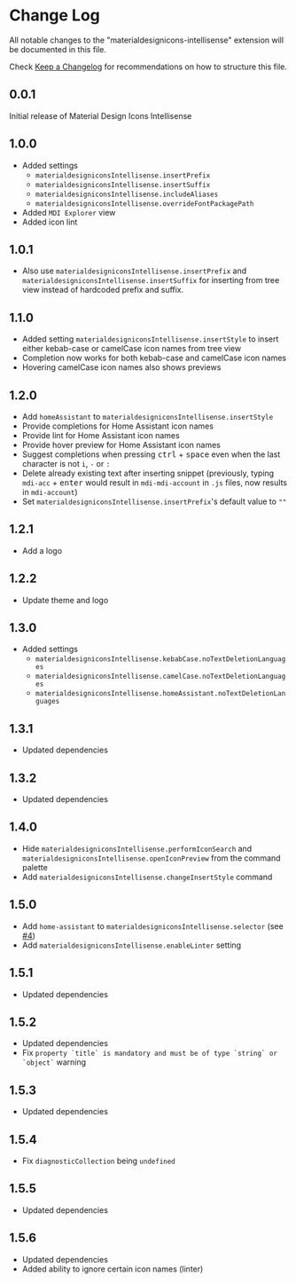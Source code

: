 # Change Log

All notable changes to the "materialdesignicons-intellisense" extension will be documented in this file.

Check [Keep a Changelog](http://keepachangelog.com/) for recommendations on how to structure this file.

## 0.0.1

Initial release of Material Design Icons Intellisense

## 1.0.0

- Added settings
  - `materialdesigniconsIntellisense.insertPrefix`
  - `materialdesigniconsIntellisense.insertSuffix`
  - `materialdesigniconsIntellisense.includeAliases`
  - `materialdesigniconsIntellisense.overrideFontPackagePath`
- Added `MDI Explorer` view
- Added icon lint

## 1.0.1

- Also use `materialdesigniconsIntellisense.insertPrefix` and `materialdesigniconsIntellisense.insertSuffix` for inserting from tree view instead of hardcoded prefix and suffix.

## 1.1.0

- Added setting `materialdesigniconsIntellisense.insertStyle` to insert either kebab-case or camelCase icon names from tree view
- Completion now works for both kebab-case and camelCase icon names
- Hovering camelCase icon names also shows previews

## 1.2.0

- Add `homeAssistant` to `materialdesigniconsIntellisense.insertStyle`
- Provide completions for Home Assistant icon names
- Provide lint for Home Assistant icon names
- Provide hover preview for Home Assistant icon names
- Suggest completions when pressing <kbd>ctrl</kbd> + <kbd>space</kbd> even when the last character is not `i`, `-` or `:`
- Delete already existing text after inserting snippet (previously, typing `mdi-acc` + <kbd>enter</kbd> would result in `mdi-mdi-account` in `.js` files, now results in `mdi-account`)
- Set `materialdesigniconsIntellisense.insertPrefix`'s default value to `""`

## 1.2.1

- Add a logo

## 1.2.2

- Update theme and logo

## 1.3.0

- Added settings
  - `materialdesigniconsIntellisense.kebabCase.noTextDeletionLanguages`
  - `materialdesigniconsIntellisense.camelCase.noTextDeletionLanguages`
  - `materialdesigniconsIntellisense.homeAssistant.noTextDeletionLanguages`

## 1.3.1

- Updated dependencies

## 1.3.2

- Updated dependencies

## 1.4.0

- Hide `materialdesigniconsIntellisense.performIconSearch` and `materialdesigniconsIntellisense.openIconPreview` from the command palette
- Add `materialdesigniconsIntellisense.changeInsertStyle` command

## 1.5.0

- Add `home-assistant` to `materialdesigniconsIntellisense.selector` (see [#4](https://github.com/lukas-tr/vscode-materialdesignicons-intellisense/pull/4))
- Add `materialdesigniconsIntellisense.enableLinter` setting

## 1.5.1

- Updated dependencies

## 1.5.2

- Updated dependencies
- Fix `` property `title` is mandatory and must be of type `string` or `object` `` warning

## 1.5.3

- Updated dependencies

## 1.5.4

- Fix `diagnosticCollection` being `undefined`

## 1.5.5

- Updated dependencies

## 1.5.6

- Updated dependencies
- Added ability to ignore certain icon names (linter)
